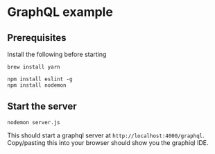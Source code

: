 # GraphQL example

## Prerequisites
Install the following before starting
```
brew install yarn

npm install eslint -g
npm install nodemon
```

## Start the server
```
nodemon server.js
```

This should start a graphql server at `http://localhost:4000/graphql`.
Copy/pasting this into your browser should show you the graphiql IDE.
